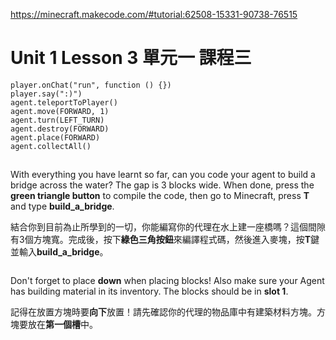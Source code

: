 https://minecraft.makecode.com/#tutorial:62508-15331-90738-76515

# Unit 1 Lesson 3 單元一 課程三

```blocks
player.onChat("run", function () {})
player.say(":)")
agent.teleportToPlayer()
agent.move(FORWARD, 1)
agent.turn(LEFT_TURN)
agent.destroy(FORWARD)
agent.place(FORWARD)
agent.collectAll()
```
## 

With everything you have learnt so far, can you code your agent to build a bridge across the water? The gap is 3 blocks wide. When done, press the **green triangle button** to compile the code, then go to Minecraft, press **T** and type **build_a_bridge**.

結合你到目前為止所學到的一切，你能編寫你的代理在水上建一座橋嗎？這個間隙有3個方塊寬。完成後，按下**綠色三角按鈕**來編譯程式碼，然後進入麥塊，按**T**鍵並輸入**build_a_bridge**。

```
```
Don't forget to place **down** when placing blocks! Also make sure your Agent has building material in its inventory. The blocks should be in **slot 1**.

記得在放置方塊時要**向下**放置！請先確認你的代理的物品庫中有建築材料方塊。方塊要放在**第一個槽**中。

